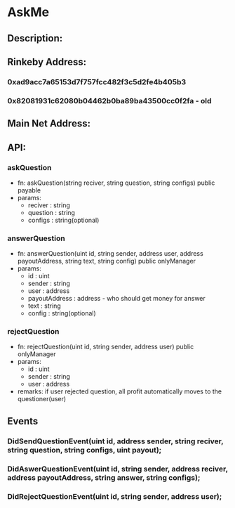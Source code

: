 
# AskMe

## Description:

## Rinkeby Address:
### 0xad9acc7a65153d7f757fcc482f3c5d2fe4b405b3
### 0x82081931c62080b04462b0ba89ba43500cc0f2fa - old

## Main Net Address:

## API:
### askQuestion
- fn: askQuestion(string reciver, string question, string configs) public payable
- params:
  - reciver : string
  - question : string
  - configs : string(optional)
  
### answerQuestion
- fn: answerQuestion(uint id, string sender, address user, address payoutAddress, string text, string config) public onlyManager
- params:
  - id : uint
  - sender : string
  - user : address
  - payoutAddress : address - who should get money for answer
  - text : string
  - config : string(optional)
  
### rejectQuestion
- fn: rejectQuestion(uint id, string sender, address user) public onlyManager
- params:
  - id : uint
  - sender : string
  - user : address
- remarks: if user rejected question, all profit automatically moves to the questioner(user)

## Events
### DidSendQuestionEvent(uint id, address sender, string reciver, string question, string configs, uint payout);
### DidAswerQuestionEvent(uint id, string sender, address reciver, address payoutAddress, string answer, string configs);
### DidRejectQuestionEvent(uint id, string sender, address user);
